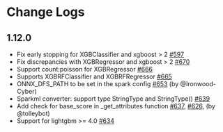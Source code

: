 # Change Logs

## 1.12.0

* Fix early stopping for XGBClassifier and xgboost > 2
  [#597](https://github.com/onnx/onnxmltools/pull/597)
* Fix discrepancies with XGBRegressor and xgboost > 2
  [#670](https://github.com/onnx/onnxmltools/pull/670)
* Support count:poisson for XGBRegressor
  [#666](https://github.com/onnx/onnxmltools/pull/666)
* Supports XGBRFClassifier and XGBRFRegressor
  [#665](https://github.com/onnx/onnxmltools/pull/665)
* ONNX_DFS_PATH to be set in the spark config
  [#653](https://github.com/onnx/onnxmltools/pull/653)
  (by @Ironwood-Cyber)
* Sparkml converter: support type StringType and StringType()
  [#639](https://github.com/onnx/onnxmltools/pull/639)
* Add check for base_score in _get_attributes function
  [#637](https://github.com/onnx/onnxmltools/pull/637),
  [#626](https://github.com/onnx/onnxmltools/pull/626),
  (by @tolleybot)
* Support for lightgbm >= 4.0
  [#634](https://github.com/onnx/onnxmltools/pull/634)
